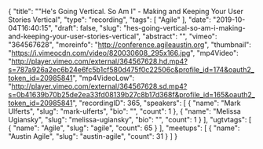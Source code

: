 {
  "title": "\"He's Going Vertical. So Am I\" - Making and Keeping Your User Stories Vertical",
  "type": "recording",
  "tags": [
    "Agile"
  ],
  "date": "2019-10-04T16:40:15",
  "draft": false,
  "slug": "hes-going-vertical-so-am-i-making-and-keeping-your-user-stories-vertical",
  "abstract": "",
  "vimeo": "364567628",
  "moreinfo": "http://conference.agileaustin.org",
  "thumbnail": "https://i.vimeocdn.com/video/820030608_295x166.jpg",
  "mp4Video": "http://player.vimeo.com/external/364567628.hd.mp4?s=787a926a2ec6b24e6fc5b1cf580d475f0c22506c&profile_id=174&oauth2_token_id=20985841",
  "mp4VideoLow": "http://player.vimeo.com/external/364567628.sd.mp4?s=0b41639b70b25de2ea33fd08139b27c8b17d368f&profile_id=165&oauth2_token_id=20985841",
  "recordingID": 365,
  "speakers": [
    {
      "name": "Mark Ulferts",
      "slug": "mark-ulferts",
      "bio": "",
      "count": 1
    },
    {
      "name": "Melissa Ugiansky",
      "slug": "melissa-ugiansky",
      "bio": "",
      "count": 1
    }
  ],
  "ugtvtags": [
    {
      "name": "Agile",
      "slug": "agile",
      "count": 65
    }
  ],
  "meetups": [
    {
      "name": "Austin Agile",
      "slug": "austin-agile",
      "count": 31
    }
  ]
}